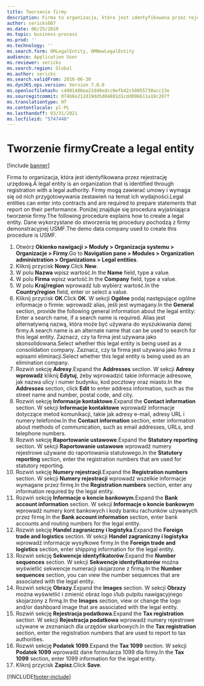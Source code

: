 ```yaml
---
title: Tworzenie firmy
description: Firma to organizacja, która jest identyfikowana przez rejestrację urzędową.
author: sericks007
ms.date: 06/25/2019
ms.topic: business-process
ms.prod: ''
ms.technology: ''
ms.search.form: OMLegalEntity, OMNewLegalEntity
audience: Application User
ms.reviewer: sericks
ms.search.region: Global
ms.author: sericks
ms.search.validFrom: 2016-06-30
ms.dyn365.ops.version: Version 7.0.0
ms.openlocfilehash: c4801480ea22dd0edcc0efb42c50055730acc13e
ms.sourcegitcommit: 074b6e212d19dd5d84881d1cdd096611a18c207f
ms.translationtype: HT
ms.contentlocale: pl-PL
ms.lasthandoff: 03/31/2021
ms.locfileid: "5747448"
---
```

# <a name="create-a-legal-entity"></a><span data-ttu-id="f9ba2-103">Tworzenie firmy</span><span class="sxs-lookup"><span data-stu-id="f9ba2-103">Create a legal entity</span></span>

[!include [banner](../../includes/banner.md)]

<span data-ttu-id="f9ba2-104">Firma to organizacja, która jest identyfikowana przez rejestrację urzędową.</span><span class="sxs-lookup"><span data-stu-id="f9ba2-104">A legal entity is an organization that is identified through registration with a legal authority.</span></span> <span data-ttu-id="f9ba2-105">Firmy mogą zawierać umowy i wymaga się od nich przygotowywania zestawień na temat ich wydajności.</span><span class="sxs-lookup"><span data-stu-id="f9ba2-105">Legal entities can enter into contracts and are required to prepare statements that report on their performance.</span></span> <span data-ttu-id="f9ba2-106">Poniżej znajduje się procedura wyjaśniająca tworzenie firmy.</span><span class="sxs-lookup"><span data-stu-id="f9ba2-106">The following procedure explains how to create a legal entity.</span></span> <span data-ttu-id="f9ba2-107">Dane wykorzystane do stworzenia tej procedury pochodzą z firmy demonstracyjnej USMF.</span><span class="sxs-lookup"><span data-stu-id="f9ba2-107">The demo data company used to create this procedure is USMF.</span></span>

1. <span data-ttu-id="f9ba2-108">Otwórz **Okienko nawigacji > Moduły > Organizacja systemu > Organizacje > Firmy**.</span><span class="sxs-lookup"><span data-stu-id="f9ba2-108">Go to **Navigation pane > Modules > Organization administration > Organizations > Legal entities**.</span></span>
2. <span data-ttu-id="f9ba2-109">Kliknij przycisk **Nowy**.</span><span class="sxs-lookup"><span data-stu-id="f9ba2-109">Click **New**.</span></span>
3. <span data-ttu-id="f9ba2-110">W polu **Nazwa** wpisz wartość.</span><span class="sxs-lookup"><span data-stu-id="f9ba2-110">In the **Name** field, type a value.</span></span>
4. <span data-ttu-id="f9ba2-111">W polu **Firma** wpisz wartość.</span><span class="sxs-lookup"><span data-stu-id="f9ba2-111">In the **Company** field, type a value.</span></span>
5. <span data-ttu-id="f9ba2-112">W polu **Kraj/region** wprowadź lub wybierz wartość.</span><span class="sxs-lookup"><span data-stu-id="f9ba2-112">In the **Country/region** field, enter or select a value.</span></span>
6. <span data-ttu-id="f9ba2-113">Kliknij przycisk **OK**.</span><span class="sxs-lookup"><span data-stu-id="f9ba2-113">Click **OK**.</span></span> <span data-ttu-id="f9ba2-114">W sekcji **Ogólne** podaj następujące ogólne informacje o firmie: wprowadź alias, jeśli jest wymagany.</span><span class="sxs-lookup"><span data-stu-id="f9ba2-114">In the **General** section, provide the following general information about the legal entity: Enter a search name, if a search name is required.</span></span> <span data-ttu-id="f9ba2-115">Alias jest alternatywną nazwą, która może być używana do wyszukiwania danej firmy.</span><span class="sxs-lookup"><span data-stu-id="f9ba2-115">A search name is an alternate name that can be used to search for this legal entity.</span></span> <span data-ttu-id="f9ba2-116">Zaznacz, czy ta firma jest używana jako skonsolidowana.</span><span class="sxs-lookup"><span data-stu-id="f9ba2-116">Select whether this legal entity is being used as a consolidation company.</span></span> <span data-ttu-id="f9ba2-117">Zaznacz, czy ta firma jest używana jako firma z wpisami eliminacji.</span><span class="sxs-lookup"><span data-stu-id="f9ba2-117">Select whether this legal entity is being used as an elimination company.</span></span> 
7. <span data-ttu-id="f9ba2-118">Rozwiń sekcję **Adresy**.</span><span class="sxs-lookup"><span data-stu-id="f9ba2-118">Expand the **Addresses** section.</span></span> <span data-ttu-id="f9ba2-119">W sekcji **Adresy wprowadź** kliknij **Edytuj**, żeby wprowadzić takie informacje adresowe, jak nazwa ulicy i numer budynku, kod pocztowy oraz miasto.</span><span class="sxs-lookup"><span data-stu-id="f9ba2-119">In the **Addresses** section, click **Edit** to enter address information, such as the street name and number, postal code, and city.</span></span>
8. <span data-ttu-id="f9ba2-120">Rozwiń sekcję **Informacje kontaktowe**.</span><span class="sxs-lookup"><span data-stu-id="f9ba2-120">Expand the **Contact information** section.</span></span> <span data-ttu-id="f9ba2-121">W sekcji **Informacje kontaktowe** wprowadź informacje dotyczące metod komunikacji, takie jak adresy e-mail, adresy URL i numery telefonów.</span><span class="sxs-lookup"><span data-stu-id="f9ba2-121">In the **Contact information** section, enter information about methods of communication, such as email addresses, URLs, and telephone numbers.</span></span> 
9. <span data-ttu-id="f9ba2-122">Rozwiń sekcję **Raportowanie ustawowe**.</span><span class="sxs-lookup"><span data-stu-id="f9ba2-122">Expand the **Statutory reporting** section.</span></span> <span data-ttu-id="f9ba2-123">W sekcji **Raportowanie ustawowe** wprowadź numery rejestrowe używane do raportowania statutowego.</span><span class="sxs-lookup"><span data-stu-id="f9ba2-123">In the **Statutory reporting** section, enter the registration numbers that are used for statutory reporting.</span></span>
10. <span data-ttu-id="f9ba2-124">Rozwiń sekcję **Numery rejestracji**.</span><span class="sxs-lookup"><span data-stu-id="f9ba2-124">Expand the **Registration numbers** section.</span></span> <span data-ttu-id="f9ba2-125">W sekcji **Numery rejestracji** wprowadź wszelkie informacje wymagane przez firmę.</span><span class="sxs-lookup"><span data-stu-id="f9ba2-125">In the **Registration numbers** section, enter any information required by the legal entity.</span></span>  
11. <span data-ttu-id="f9ba2-126">Rozwiń sekcję **Informacje o koncie bankowym**.</span><span class="sxs-lookup"><span data-stu-id="f9ba2-126">Expand the **Bank account information** section.</span></span> <span data-ttu-id="f9ba2-127">W sekcji **Informacje o koncie bankowym** wprowadź numery kont bankowych i kody banku rachunków używanych przez firmę.</span><span class="sxs-lookup"><span data-stu-id="f9ba2-127">In the **Bank account information** section, enter bank accounts and routing numbers for the legal entity.</span></span>
12. <span data-ttu-id="f9ba2-128">Rozwiń sekcję **Handel zagraniczny i logistyka**.</span><span class="sxs-lookup"><span data-stu-id="f9ba2-128">Expand the **Foreign trade and logistics** section.</span></span> <span data-ttu-id="f9ba2-129">W sekcji **Handel zagraniczny i logistyka** wprowadź informacje wysyłkowe firmy.</span><span class="sxs-lookup"><span data-stu-id="f9ba2-129">In the **Foreign trade and logistics** section, enter shipping information for the legal entity.</span></span>  
13. <span data-ttu-id="f9ba2-130">Rozwiń sekcję **Sekwencje identyfikatorów**.</span><span class="sxs-lookup"><span data-stu-id="f9ba2-130">Expand the **Number sequences** section.</span></span> <span data-ttu-id="f9ba2-131">W sekcji **Sekwencje identyfikatorów** można wyświetlić sekwencje numeracji skojarzone z firmą.</span><span class="sxs-lookup"><span data-stu-id="f9ba2-131">In the **Number sequences** section, you can view the number sequences that are associated with the legal entity.</span></span>  
14. <span data-ttu-id="f9ba2-132">Rozwiń sekcję **Obrazy**.</span><span class="sxs-lookup"><span data-stu-id="f9ba2-132">Expand the **Images** section.</span></span> <span data-ttu-id="f9ba2-133">W sekcji **Obrazy** można wyświetlić i zmienić obraz logo i/lub pulpitu nawigacyjnego skojarzony z firmą.</span><span class="sxs-lookup"><span data-stu-id="f9ba2-133">In the **Images** section, view or change the logo and/or dashboard image that are associated with the legal entity.</span></span>  
15. <span data-ttu-id="f9ba2-134">Rozwiń sekcję **Rejestracja podatkowa**.</span><span class="sxs-lookup"><span data-stu-id="f9ba2-134">Expand the **Tax registration** section.</span></span> <span data-ttu-id="f9ba2-135">W sekcji **Rejestracja podatkowa** wprowadź numery rejestrowe używane w zeznaniach dla urzędów skarbowych.</span><span class="sxs-lookup"><span data-stu-id="f9ba2-135">In the **Tax registration** section, enter the registration numbers that are used to report to tax authorities.</span></span>
16. <span data-ttu-id="f9ba2-136">Rozwiń sekcję **Podatek 1099**.</span><span class="sxs-lookup"><span data-stu-id="f9ba2-136">Expand the **Tax 1099** section.</span></span> <span data-ttu-id="f9ba2-137">W sekcji **Podatek 1099** wprowadź dane formularza 1099 dla firmy.</span><span class="sxs-lookup"><span data-stu-id="f9ba2-137">In the **Tax 1099** section, enter 1099 information for the legal entity.</span></span>  
17. <span data-ttu-id="f9ba2-138">Kliknij przycisk **Zapisz**.</span><span class="sxs-lookup"><span data-stu-id="f9ba2-138">Click **Save**.</span></span>


[!INCLUDE[footer-include](../../../../includes/footer-banner.md)]